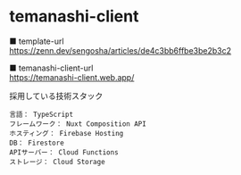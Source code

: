 # temanashi-client

■ template-url  
https://zenn.dev/sengosha/articles/de4c3bb6ffbe3be2b3c2

■ temanashi-client-url  
https://temanashi-client.web.app/

採用している技術スタック

```
言語： TypeScript
フレームワーク： Nuxt Composition API
ホスティング： Firebase Hosting
DB： Firestore
APIサーバー： Cloud Functions
ストレージ： Cloud Storage
```
